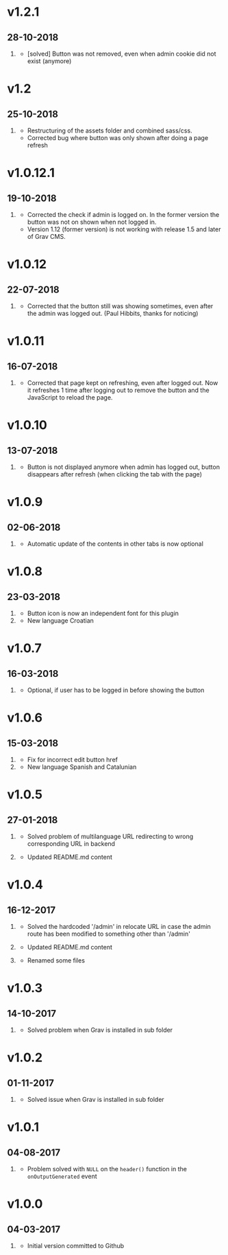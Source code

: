 # v1.2.1
## 28-10-2018

1. [](#bug)
    * [solved] Button was not removed, even when admin cookie did not exist (anymore)

# v1.2
## 25-10-2018

1. [](#modification)
    * Restructuring of the assets folder and combined sass/css.
    * Corrected bug where button was only shown after doing a page refresh

# v1.0.12.1
## 19-10-2018

1. [](#bugfix)
    * Corrected the check if admin is logged on. In the former version the button was not on shown when not logged in.
    * Version 1.12 (former version) is not working with release 1.5 and later of Grav CMS. 

# v1.0.12
## 22-07-2018

1. [](#bugfix)
    * Corrected that the button still was showing sometimes, even after the admin was logged out. (Paul Hibbits, thanks for noticing)

# v1.0.11
## 16-07-2018

1. [](#bugfix)
    * Corrected that page kept on refreshing, even after logged out. Now it refreshes 1 time after logging out to remove the button and the JavaScript to reload the page.

# v1.0.10
## 13-07-2018

1. [](#bugfix)
    * Button is not displayed anymore when admin has logged out, button disappears after refresh (when clicking the tab with the page)
 

# v1.0.9
## 02-06-2018

1. [](#feature)
    * Automatic update of the contents in other tabs is now optional

# v1.0.8
## 23-03-2018

1. [](#feature)
    * Button icon is now an independent font for this plugin
2. [](#new)
    * New language Croatian


# v1.0.7
## 16-03-2018

1. [](#feature)
    * Optional, if user has to be logged in before showing the button

# v1.0.6
## 15-03-2018

1. [](#bugfix)
    * Fix for incorrect edit button href
2. [](#new)
    * New language Spanish and Catalunian

# v1.0.5
##  27-01-2018

1. [](#bugfix)
    * Solved problem of multilanguage URL redirecting to wrong corresponding URL in backend

2. [](#bugfix)
    * Updated README.md content

# v1.0.4
##  16-12-2017

1. [](#bugfix)
    * Solved the hardcoded '/admin' in relocate URL in case the admin route has been modified to something other than '/admin'

2. [](#bugfix)
    * Updated README.md content

3. [](#bugfix)
    * Renamed some files

# v1.0.3
##  14-10-2017

1. [](#bugfix)
    * Solved problem when Grav is installed in sub folder

# v1.0.2
##  01-11-2017

1. [](#bugfix)
    * Solved issue when Grav is installed in sub folder 


# v1.0.1
##  04-08-2017

1. [](#bugfix)
    * Problem solved with `NULL` on the `header()` function
     in the `onOutputGenerated` event


# v1.0.0
##  04-03-2017

1. [](#new)
    * Initial version committed to Github
